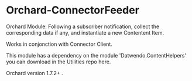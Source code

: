 Orchard-ConnectorFeeder
=======================

Orchard Module: Following a subscriber notification, collect the corresponding data if any, and instantiate a new Contentent Item.

Works in conjonction with Connector Client.

This module has a dependency on the module 'Datwendo.ContentHelpers' you can download in the Utilities repo here.

Orchard version 1.7.2+ .
